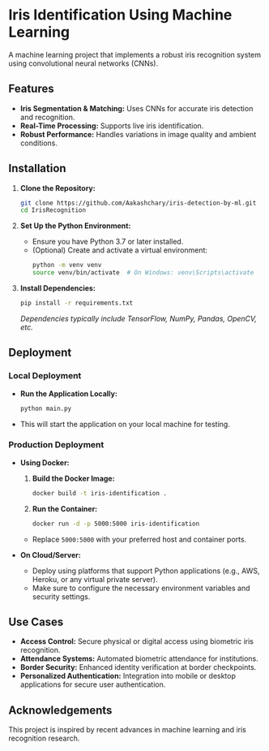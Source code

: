 # Iris Identification Using Machine Learning

A machine learning project that implements a robust iris recognition system using convolutional neural networks (CNNs).

## Features

- **Iris Segmentation & Matching:** Uses CNNs for accurate iris detection and recognition.
- **Real-Time Processing:** Supports live iris identification.
- **Robust Performance:** Handles variations in image quality and ambient conditions.

## Installation

1. **Clone the Repository:**
   ```bash
   git clone https://github.com/Aakashchary/iris-detection-by-ml.git
   cd IrisRecognition
   ```

2. **Set Up the Python Environment:**
   - Ensure you have Python 3.7 or later installed.
   - (Optional) Create and activate a virtual environment:
     ```bash
     python -m venv venv
     source venv/bin/activate  # On Windows: venv\Scripts\activate
     ```

3. **Install Dependencies:**
   ```bash
   pip install -r requirements.txt
   ```
   *Dependencies typically include TensorFlow, NumPy, Pandas, OpenCV, etc.*

## Deployment

### Local Deployment

- **Run the Application Locally:**
  ```bash
  python main.py
  ```
- This will start the application on your local machine for testing.

### Production Deployment

- **Using Docker:**
  1. **Build the Docker Image:**
     ```bash
     docker build -t iris-identification .
     ```
  2. **Run the Container:**
     ```bash
     docker run -d -p 5000:5000 iris-identification
     ```
  - Replace `5000:5000` with your preferred host and container ports.

- **On Cloud/Server:**
  - Deploy using platforms that support Python applications (e.g., AWS, Heroku, or any virtual private server).
  - Make sure to configure the necessary environment variables and security settings.

## Use Cases

- **Access Control:** Secure physical or digital access using biometric iris recognition.
- **Attendance Systems:** Automated biometric attendance for institutions.
- **Border Security:** Enhanced identity verification at border checkpoints.
- **Personalized Authentication:** Integration into mobile or desktop applications for secure user authentication.

## Acknowledgements

This project is inspired by recent advances in machine learning and iris recognition research.
```
